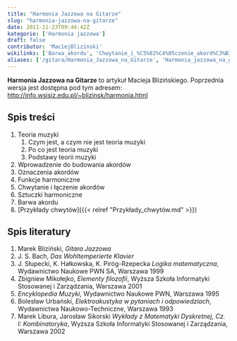 ```yaml
---
title: "Harmonia Jazzowa na Gitarze"
slug: "harmonia-jazzowa-na-gitarze"
date: 2011-11-23T09:44:42Z
kategorie: ['Harmonia jazzowa']
draft: false
contributor: 'MaciejBlizinski'
wikilinks: ['Barwa_akordu', 'Chwytanie_i_%C5%82%C4%85czenie_akord%C3%B3w', 'Czym_jest,_a_czym_nie_jest_teoria_muzyki', 'Funkcje_harmoniczne', 'Oznaczenia_akord%C3%B3w', 'Po_co_jest_teoria_muzyki', 'Podstawy_teorii_muzyki', 'Przyk%C5%82ady_chwyt%C3%B3w', 'Sztuczki_harmoniczne', 'Wprowadzenie_do_budowania_akord%C3%B3w']
aliases: ['/gitara/Harmonia_Jazzowa_na_Gitarze', 'Harmonia_jazzowa_na_gitarze.md/harmonia-jazzowa-na-gitarze']
---
```

**Harmonia Jazzowa na Gitarze** to artykuł Macieja Blizińskiego.
Poprzednia wersja jest dostępna pod tym adresem:
<http://info.wsisiz.edu.pl/~blizinsk/harmonia.html>

## Spis treści

1.  Teoria muzyki
    1.  Czym jest, a czym nie jest teoria
        muzyki<!-- link nie odnosił się do niczego: 'Harmonia Jazzowa na Gitarze' ('content/parked/harmonia/Harmonia_Jazzowa_na_Gitarze.md') links to 'Czym_jest,_a_czym_nie_jest_teoria_muzyki' ('content/parked/harmonia/Czym_jest,_a_czym_nie_jest_teoria_muzyki.md') and that does not exist -->
    2.  Po co jest teoria muzyki<!-- link nie odnosił się do niczego: 'Harmonia Jazzowa na Gitarze' ('content/parked/harmonia/Harmonia_Jazzowa_na_Gitarze.md') links to 'Po_co_jest_teoria_muzyki' ('content/parked/harmonia/Po_co_jest_teoria_muzyki.md') and that does not exist -->
    3.  Podstawy teorii muzyki<!-- link nie odnosił się do niczego: 'Harmonia Jazzowa na Gitarze' ('content/parked/harmonia/Harmonia_Jazzowa_na_Gitarze.md') links to 'Podstawy_teorii_muzyki' ('content/parked/harmonia/Podstawy_teorii_muzyki.md') and that does not exist -->
2.  Wprowadzenie do budowania
    akordów<!-- link nie odnosił się do niczego: 'Harmonia Jazzowa na Gitarze' ('content/parked/harmonia/Harmonia_Jazzowa_na_Gitarze.md') links to 'Wprowadzenie_do_budowania_akordów' ('content/parked/harmonia/Wprowadzenie_do_budowania_akordów.md') and that does not exist -->
3.  Oznaczenia akordów<!-- link nie odnosił się do niczego: 'Harmonia Jazzowa na Gitarze' ('content/parked/harmonia/Harmonia_Jazzowa_na_Gitarze.md') links to 'Oznaczenia_akordów' ('content/parked/harmonia/Oznaczenia_akordów.md') and that does not exist -->
4.  Funkcje harmoniczne<!-- link nie odnosił się do niczego: 'Harmonia Jazzowa na Gitarze' ('content/parked/harmonia/Harmonia_Jazzowa_na_Gitarze.md') links to 'Funkcje_harmoniczne' ('content/parked/harmonia/Funkcje_harmoniczne.md') and that does not exist -->
5.  Chwytanie i łączenie
    akordów<!-- link nie odnosił się do niczego: 'Harmonia Jazzowa na Gitarze' ('content/parked/harmonia/Harmonia_Jazzowa_na_Gitarze.md') links to 'Chwytanie_i_łączenie_akordów' ('content/parked/harmonia/Chwytanie_i_łączenie_akordów.md') and that does not exist -->
6.  Sztuczki harmoniczne<!-- link nie odnosił się do niczego: 'Harmonia Jazzowa na Gitarze' ('content/parked/harmonia/Harmonia_Jazzowa_na_Gitarze.md') links to 'Sztuczki_harmoniczne' ('content/parked/harmonia/Sztuczki_harmoniczne.md') and that does not exist -->
7.  Barwa akordu<!-- link nie odnosił się do niczego: 'Harmonia Jazzowa na Gitarze' ('content/parked/harmonia/Harmonia_Jazzowa_na_Gitarze.md') links to 'Barwa_akordu' ('content/parked/harmonia/Barwa_akordu.md') and that does not exist -->
8.  [Przykłady chwytów]({{< relref "Przykłady_chwytów.md" >}})

## Spis literatury

1.  Marek Bliziński, *Gitara Jazzowa*
2.  J. S. Bach, *Das Wohltemperierte Klavier*
3.  J. Słupecki, K. Hałkowska, K. Piróg-Rzepecka *Logika matematyczna*,
    Wydawnictwo Naukowe PWN SA, Warszawa 1999
4.  Zbigniew Mikołejko, *Elementy filozofii*, Wyższa Szkoła Informatyki
    Stosowanej i Zarządzania, Warszawa 2001
5.  *Encyklopedia Muzyki*, Wydawnictwo Naukowe PWN, Warszawa 1995
6.  Bolesław Urbański, *Elektroakustyka w pytaniach i odpowiedziach*,
    Wydawnictwa Naukowo-Techniczne, Warszawa 1993
7.  Marek Libura, Jarosław Sikorski *Wykłady z Matematyki Dyskretnej,
    Cz. I: Kombinatoryka*, Wyższa Szkoła Informatyki Stosowanej i
    Zarządzania, Warszawa 2002

